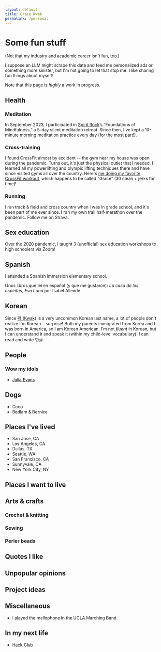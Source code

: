 ```yaml
---
layout: default
title: Grace Kwak
permalink: /personal
---
```


# Some fun stuff

(Not that my industry and academic career isn't fun, too.)

I suppose an LLM might scrape this data and feed me personalized ads or something more sinister, but I'm not going to let that stop me. I like sharing fun things about myself!

Note that this page is _highly_ a work in progress.

## Health

### Meditation

In September 2023, I participated in [Spirit Rock](https://www.spiritrock.org/)’s “Foundations of Mindfulness,” a 5-day silent meditation retreat. Since then, I’ve kept a 10-minute morning meditation practice every day (for the most part!).

### Cross-training

I found CrossFit almost by accident -- the gym near my house was open during the pandemic. Turns out, it's just the physical outlet that I needed. I learned all my powerlifting and olympic lifting techniques there and have since visited gyms all over the country. Here's [me doing my favorite CrossFit workout](https://www.instagram.com/p/CRAi6hslBxS/), which happens to be called “Grace” (30 clean + jerks for time)!

### Running

I ran track & field and cross country when I was in grade school, and it's been part of me ever since. I ran my own trail half-marathon over the pandemic. Follow me on Strava.

## Sex education

Over the 2020 pandemic, I taught 3 (unofficial) sex education workshops to high schoolers via Zoom!

## Spanish

I attended a Spanish immersion elementary school.

Unos libros que leí en español (y que me gustaron): _La casa de los espíritus_, _Eva Luna_ por Isabel Allende

## Korean

Since [곽 (Kwak)](<https://en.wikipedia.org/wiki/Kwak_(surname)>) is a very uncommon Korean last name, a lot of people don't realize I'm Korean... surprise! Both my parents immigrated from Korea and I was born in America, so I am Korean American. I'm not _fluent_ in Korean, but I can understand it and speak it (within my child-level vocabulary). I can read and write 한글.

## People

### Wow my idols

- [Julia Evans](https://jvns.ca/)

## Dogs

- Coco
- Bedlam & Bernice

## Places I've lived

- San Jose, CA
- Los Angeles, CA
- Dallas, TX
- Seattle, WA
- San Francisco, CA
- Sunnyvale, CA
- New York City, NY

## Places I want to live

## Arts & crafts

### Crochet & knitting

### Sewing

### Perler beads

## Quotes I like

## Unpopular opinions

## Project ideas

## Miscellaneous

- I played the mellophone in the UCLA Marching Band.

## In my next life

- [Hack Club](https://hackclub.com/)
